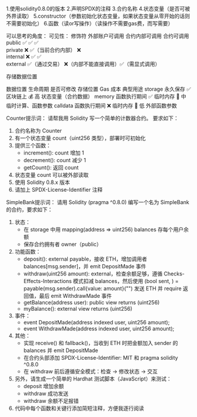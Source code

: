 1.使用solidity0.8.0的版本
2.声明SPDX的注释
3.合约名称
4.状态变量（是否可被外界读取）
5.constructor（参数初始化状态变量，如果状态变量从零开始的话则不需要初始化）
6.函数（读or写操作）（读操作不需要gas费，而写需要）


可以思考的角度：
可见性：
修饰符	    外部账户可调用	       合约内部可调用	       合约可调用	
public	        ✅	                  ✅	               ✅	
private	        ❌	                  ✅（当前合约内部）	  ❌	 
internal	      ❌	                  ✅	               ✅	 
external	      ✅（通过交易）	        ❌（内部不能直接调用）✅（需显式调用）	 

存储数据位置

数据位置	生命周期	   是否可修改	   存储位置	    Gas    成本	    典型用途
storage	 永久保存	       ✅	     区块链上	     💰     高	     状态变量（合约数据）
memory	 函数执行期间	    ✅	      临时内存	    💸     中	      临时计算、函数参数
calldata 函数执行期间	    ❌      	临时内存	    💎     低	      外部函数参数


Counter提示词：
请帮我用 Solidity 写一个简单的计数器合约。
要求如下：
1. 合约名称为 Counter
2. 有一个状态变量 count（uint256 类型），部署时可初始化
3. 提供三个函数：
   - increment(): count 增加 1
   - decrement(): count 减少 1
   - getCount(): 返回 count
4. 状态变量 count 可以被外部读取
5. 使用 Solidity 0.8.x 版本
6. 请加上 SPDX-License-Identifier 注释

SimpleBank提示词：
请用 Solidity (pragma ^0.8.0) 编写一个名为 SimpleBank 的合约，要求如下：
1) 状态：
   - 在 storage 中用 mapping(address => uint256) balances 存每个用户余额
   - 保存合约拥有者 owner（public）
2) 功能函数：
   - deposit(): external payable，接收 ETH，增加调用者 balances[msg.sender]，并 emit DepositMade 事件
   - withdraw(uint256 amount): external，检查余额足够，遵循 Checks-Effects-Interactions 模式扣减 balances，然后使用 (bool sent, ) = payable(msg.sender).call{value: amount}("") 发送 ETH 并 require 返回值，最后 emit WithdrawMade 事件
   - getBalance(address user): public view returns (uint256)
   - myBalance(): external view returns (uint256)
3) 事件：
   - event DepositMade(address indexed user, uint256 amount);
   - event WithdrawMade(address indexed user, uint256 amount);
4) 其他：
   - 实现 receive() 和 fallback()，当收到 ETH 时把金额加入 sender 的 balances 并 emit DepositMade
   - 在合约头部添加 SPDX-License-Identifier: MIT 和 pragma solidity ^0.8.0
   - 在 withdraw 前后遵循安全模式：检查 -> 修改状态 -> 交互
5) 另外，请生成一个简单的 Hardhat 测试脚本（JavaScript）来测试：
   - deposit 增加余额
   - withdraw 成功发送
   - withdraw 余额不足报错
6) 代码中每个函数和关键行添加简短注释，方便我逐行阅读

